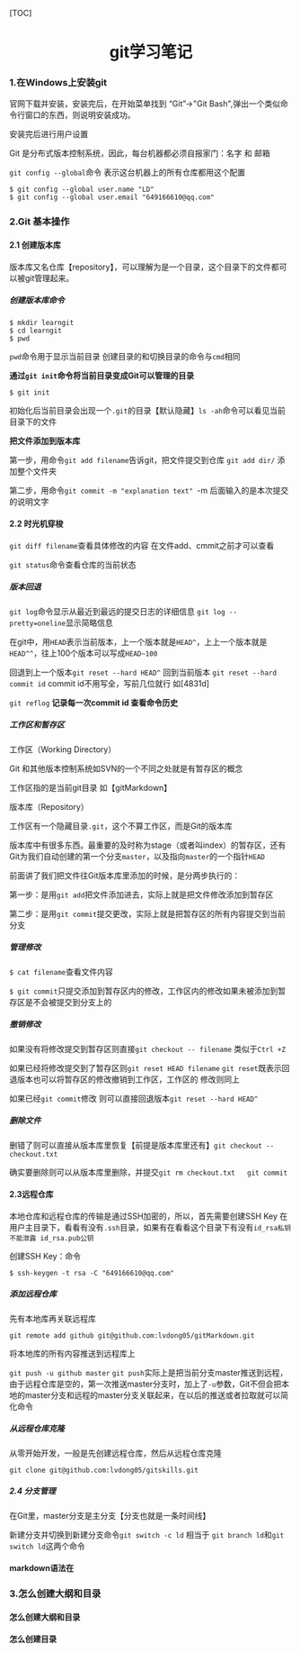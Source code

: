 [TOC]

<h1><center>git学习笔记</center></h1>



### 1.在Windows上安装git

官网下载并安装，安装完后，在开始菜单找到 “Git”->"Git Bash",弹出一个类似命令行窗口的东西，则说明安装成功。

安装完后进行用户设置

Git 是分布式版本控制系统，因此，每台机器都必须自报家门：名字 和 邮箱

`git config --global`命令 表示这台机器上的所有仓库都用这个配置

```git
$ git config --global user.name "LD"
$ git config --global user.email "649166610@qq.com"
```

### 2.Git 基本操作

#### 2.1 创建版本库

版本库又名仓库【repository】，可以理解为是一个目录，这个目录下的文件都可以被git管理起来。

##### 创建版本库命令

```git
$ mkdir learngit
$ cd learngit
$ pwd
```

`pwd`命令用于显示当前目录 创建目录的和切换目录的命令与`cmd`相同

**通过`git init`命令将当前目录变成Git可以管理的目录**

```git
$ git init
```

初始化后当前目录会出现一个`.git`的目录【默认隐藏】`ls -ah`命令可以看见当前目录下的文件

**把文件添加到版本库**

第一步，用命令`git add filename`告诉git，把文件提交到仓库 `git add dir/`  添加整个文件夹

第二步，用命令`git commit -m "explanation text" `-m 后面输入的是本次提交的说明文字

#### 2.2 时光机穿梭

`git diff filename`查看具体修改的内容 在文件add、cmmit之前才可以查看

`git status`命令查看仓库的当前状态

##### 版本回退

`git log`命令显示从最近到最远的提交日志的详细信息 `git log --pretty=oneline`显示简略信息

在git中，用`HEAD`表示当前版本，上一个版本就是`HEAD^`，上上一个版本就是`HEAD^^`，往上100个版本可以写成`HEAD~100`

回退到上一个版本`git reset --hard HEAD^`  回到当前版本 `git reset --hard commit id` commit id不用写全，写前几位就行 如[4831d]

`git reflog` **记录每一次commit id 查看命令历史**

##### 工作区和暂存区

工作区（Working Directory）

Git 和其他版本控制系统如SVN的一个不同之处就是有暂存区的概念

工作区指的是当前git目录 如【gitMarkdown】

版本库（Repository）

工作区有一个隐藏目录`.git`，这个不算工作区，而是Git的版本库

版本库中有很多东西。最重要的及时称为stage（或者叫index）的暂存区，还有Git为我们自动创建的第一个分支`master`，以及指向`master`的一个指针`HEAD`

前面讲了我们把文件往Git版本库里添加的时候，是分两步执行的：

第一步：是用`git add`把文件添加进去，实际上就是把文件修改添加到暂存区

第二步：是用`git commit`提交更改，实际上就是把暂存区的所有内容提交到当前分支

##### 管理修改

`$ cat filename`查看文件内容

`$ git commit`只提交添加到暂存区内的修改，工作区内的修改如果未被添加到暂存区是不会被提交到分支上的

##### 撤销修改

如果没有将修改提交到暂存区则直接`git checkout -- filename`  类似于`Ctrl +Z`

如果已经将修改提交到了暂存区则`git reset HEAD filename`  `git reset`既表示回退版本也可以将暂存区的修改撤销到工作区，工作区的 修改则同上

如果已经`git commit`修改 则可以直接回退版本`git reset --hard HEAD^`

##### 删除文件

删错了则可以直接从版本库里恢复【前提是版本库里还有】`git checkout -- checkout.txt`

确实要删除则可以从版本库里删除，并提交`git rm checkout.txt   git commit`

#### 2.3远程仓库

本地仓库和远程仓库的传输是通过SSH加密的，所以，首先需要创建SSH Key 在用户主目录下，看看有没有`.ssh`目录，如果有在看看这个目录下有没有`id_rsa私钥不能泄露 id_rsa.pub公钥` 

创建SSH Key：命令

`$ ssh-keygen -t rsa -C "649166610@qq.com"  `

##### 添加远程仓库

先有本地库再关联远程库

`git remote add github git@github.com:lvdong05/gitMarkdown.git`

将本地库的所有内容推送到远程库上

`git push -u github master` `git push`实际上是把当前分支master推送到远程，由于远程仓库是空的，第一次推送master分支时，加上了`-u`参数，Git不但会把本地的master分支和远程的master分支关联起来，在以后的推送或者拉取就可以简化命令

##### 从远程仓库克隆

从零开始开发，一般是先创建远程仓库，然后从远程仓库克隆

`git clone git@github.com:lvdong05/gitskills.git`

##### 2.4 分支管理

在Git里，master分支是主分支【分支也就是一条时间线】

新建分支并切换到新建分支命令`git switch -c ld`  相当于 `git branch ld`和`git switch ld`这两个命令



#### markdown语法在

### 3.怎么创建大纲和目录

#### 怎么创建大纲和目录

#### 怎么创建目录

